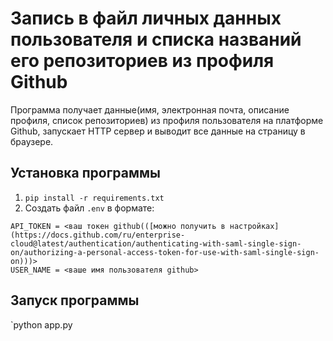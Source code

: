 # Запись в файл личных данных пользователя и списка названий его репозиториев из профиля Github
Программа получает данные(имя, электронная почта, описание профиля, список репозиториев) из профиля пользователя на платформе Github, запускает HTTP сервер и выводит все данные на страницу в браузере.

## Установка программы
1. `pip install -r requirements.txt`
2. Создать файл `.env` в формате:
```
API_TOKEN = <ваш токен github(([можно получить в настройках](https://docs.github.com/ru/enterprise-cloud@latest/authentication/authenticating-with-saml-single-sign-on/authorizing-a-personal-access-token-for-use-with-saml-single-sign-on)))>
USER_NAME = <ваше имя пользователя github>
```
## Запуск программы
`python app.py
